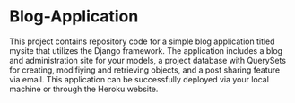 # Blog-Application
This project contains repository code for a simple blog application titled mysite that utilizes the Django framework. The application includes a  blog and administration site for your models, a project database with QuerySets for creating, modifiying and retrieving objects, and a post sharing feature via email. This application can be successfully deployed via your local machine or through the Heroku website.
